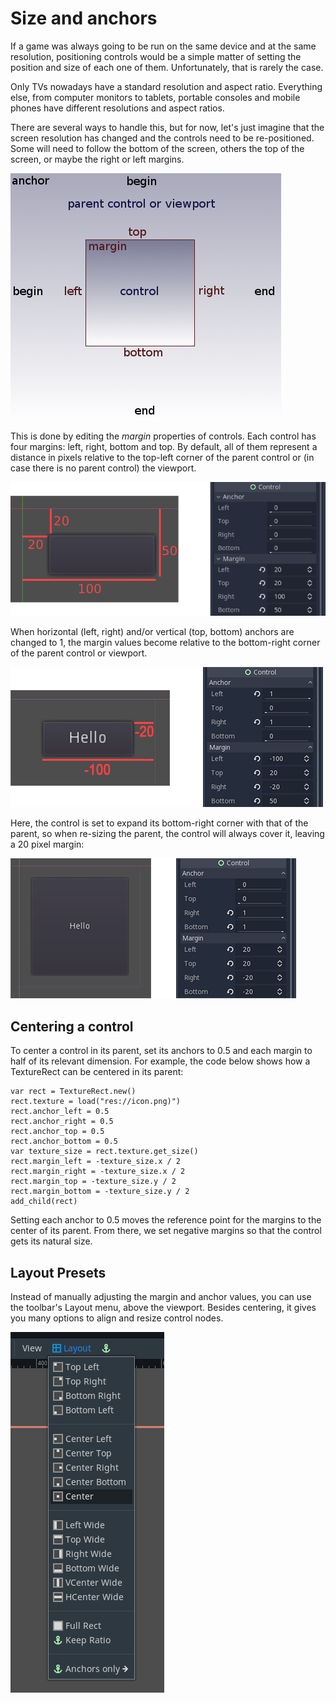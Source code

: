
# Size and anchors

If a game was always going to be run on the same device and at the same
resolution, positioning controls would be a simple matter of setting the
position and size of each one of them. Unfortunately, that is rarely the
case.

Only TVs nowadays have a standard resolution and aspect ratio.
Everything else, from computer monitors to tablets, portable consoles
and mobile phones have different resolutions and aspect ratios.

There are several ways to handle this, but for now, let's just imagine
that the screen resolution has changed and the controls need to be
re-positioned. Some will need to follow the bottom of the screen, others
the top of the screen, or maybe the right or left margins.

![](img/anchors.png)

This is done by editing the *margin* properties of controls. Each
control has four margins: left, right, bottom and top. By default, all of
them represent a distance in pixels relative to the top-left corner of
the parent control or (in case there is no parent control) the viewport.

![](img/margin.png)

When horizontal (left, right) and/or vertical (top, bottom) anchors are
changed to 1, the margin values become relative to the bottom-right
corner of the parent control or viewport.

![](img/marginend.png)

Here, the control is set to expand its bottom-right corner with that of
the parent, so when re-sizing the parent, the control will always cover
it, leaving a 20 pixel margin:

![](img/marginaround.png)

## Centering a control

To center a control in its parent, set its anchors to 0.5 and each margin
to half of its relevant dimension. For example, the code below shows how
a TextureRect can be centered in its parent:

```
var rect = TextureRect.new()
rect.texture = load("res://icon.png)")
rect.anchor_left = 0.5
rect.anchor_right = 0.5
rect.anchor_top = 0.5
rect.anchor_bottom = 0.5
var texture_size = rect.texture.get_size()
rect.margin_left = -texture_size.x / 2
rect.margin_right = -texture_size.x / 2
rect.margin_top = -texture_size.y / 2
rect.margin_bottom = -texture_size.y / 2
add_child(rect)
```

Setting each anchor to 0.5 moves the reference point for the margins to
the center of its parent. From there, we set negative margins so that
the control gets its natural size.

## Layout Presets

Instead of manually adjusting the margin and anchor values, you can use the
toolbar's Layout menu, above the viewport. Besides centering, it gives you many
options to align and resize control nodes.

![](img/layout_dropdown_menu.png)

